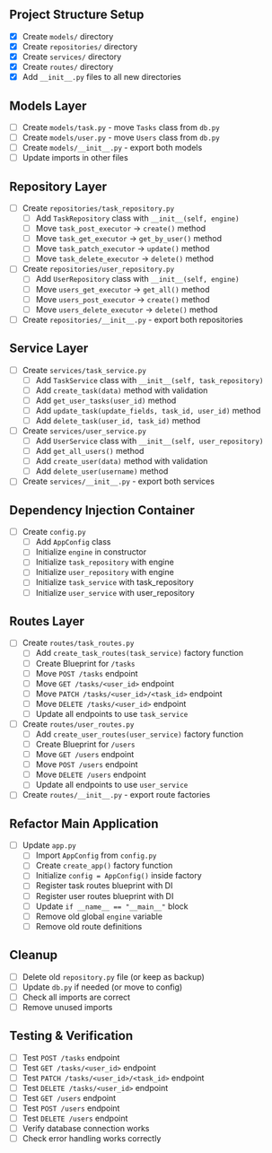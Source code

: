 ## Project Structure Setup
- [x] Create `models/` directory
- [x] Create `repositories/` directory  
- [x] Create `services/` directory
- [x] Create `routes/` directory
- [x] Add `__init__.py` files to all new directories

## Models Layer
- [ ] Create `models/task.py` - move `Tasks` class from `db.py`
- [ ] Create `models/user.py` - move `Users` class from `db.py`
- [ ] Create `models/__init__.py` - export both models
- [ ] Update imports in other files

## Repository Layer
- [ ] Create `repositories/task_repository.py`
  - [ ] Add `TaskRepository` class with `__init__(self, engine)`
  - [ ] Move `task_post_executor` → `create()` method
  - [ ] Move `task_get_executor` → `get_by_user()` method
  - [ ] Move `task_patch_executor` → `update()` method
  - [ ] Move `task_delete_executor` → `delete()` method
- [ ] Create `repositories/user_repository.py`
  - [ ] Add `UserRepository` class with `__init__(self, engine)`
  - [ ] Move `users_get_executor` → `get_all()` method
  - [ ] Move `users_post_executor` → `create()` method
  - [ ] Move `users_delete_executor` → `delete()` method
- [ ] Create `repositories/__init__.py` - export both repositories

## Service Layer
- [ ] Create `services/task_service.py`
  - [ ] Add `TaskService` class with `__init__(self, task_repository)`
  - [ ] Add `create_task(data)` method with validation
  - [ ] Add `get_user_tasks(user_id)` method
  - [ ] Add `update_task(update_fields, task_id, user_id)` method
  - [ ] Add `delete_task(user_id, task_id)` method
- [ ] Create `services/user_service.py`
  - [ ] Add `UserService` class with `__init__(self, user_repository)`
  - [ ] Add `get_all_users()` method
  - [ ] Add `create_user(data)` method with validation
  - [ ] Add `delete_user(username)` method
- [ ] Create `services/__init__.py` - export both services

## Dependency Injection Container
- [ ] Create `config.py`
  - [ ] Add `AppConfig` class
  - [ ] Initialize `engine` in constructor
  - [ ] Initialize `task_repository` with engine
  - [ ] Initialize `user_repository` with engine
  - [ ] Initialize `task_service` with task_repository
  - [ ] Initialize `user_service` with user_repository

## Routes Layer
- [ ] Create `routes/task_routes.py`
  - [ ] Add `create_task_routes(task_service)` factory function
  - [ ] Create Blueprint for `/tasks`
  - [ ] Move `POST /tasks` endpoint
  - [ ] Move `GET /tasks/<user_id>` endpoint
  - [ ] Move `PATCH /tasks/<user_id>/<task_id>` endpoint
  - [ ] Move `DELETE /tasks/<user_id>` endpoint
  - [ ] Update all endpoints to use `task_service`
- [ ] Create `routes/user_routes.py`
  - [ ] Add `create_user_routes(user_service)` factory function
  - [ ] Create Blueprint for `/users`
  - [ ] Move `GET /users` endpoint
  - [ ] Move `POST /users` endpoint
  - [ ] Move `DELETE /users` endpoint
  - [ ] Update all endpoints to use `user_service`
- [ ] Create `routes/__init__.py` - export route factories

## Refactor Main Application
- [ ] Update `app.py`
  - [ ] Import `AppConfig` from `config.py`
  - [ ] Create `create_app()` factory function
  - [ ] Initialize `config = AppConfig()` inside factory
  - [ ] Register task routes blueprint with DI
  - [ ] Register user routes blueprint with DI
  - [ ] Update `if __name__ == "__main__"` block
  - [ ] Remove old global `engine` variable
  - [ ] Remove old route definitions

## Cleanup
- [ ] Delete old `repository.py` file (or keep as backup)
- [ ] Update `db.py` if needed (or move to config)
- [ ] Check all imports are correct
- [ ] Remove unused imports

## Testing & Verification
- [ ] Test `POST /tasks` endpoint
- [ ] Test `GET /tasks/<user_id>` endpoint
- [ ] Test `PATCH /tasks/<user_id>/<task_id>` endpoint
- [ ] Test `DELETE /tasks/<user_id>` endpoint
- [ ] Test `GET /users` endpoint
- [ ] Test `POST /users` endpoint
- [ ] Test `DELETE /users` endpoint
- [ ] Verify database connection works
- [ ] Check error handling works correctly
